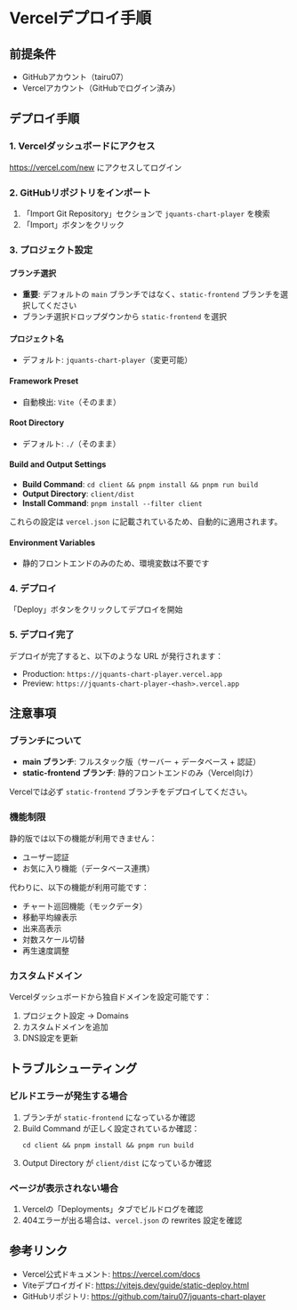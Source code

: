 # Vercelデプロイ手順

## 前提条件

- GitHubアカウント（tairu07）
- Vercelアカウント（GitHubでログイン済み）

## デプロイ手順

### 1. Vercelダッシュボードにアクセス

https://vercel.com/new にアクセスしてログイン

### 2. GitHubリポジトリをインポート

1. 「Import Git Repository」セクションで `jquants-chart-player` を検索
2. 「Import」ボタンをクリック

### 3. プロジェクト設定

#### ブランチ選択
- **重要**: デフォルトの `main` ブランチではなく、`static-frontend` ブランチを選択してください
- ブランチ選択ドロップダウンから `static-frontend` を選択

#### プロジェクト名
- デフォルト: `jquants-chart-player`（変更可能）

#### Framework Preset
- 自動検出: `Vite`（そのまま）

#### Root Directory
- デフォルト: `./`（そのまま）

#### Build and Output Settings
- **Build Command**: `cd client && pnpm install && pnpm run build`
- **Output Directory**: `client/dist`
- **Install Command**: `pnpm install --filter client`

これらの設定は `vercel.json` に記載されているため、自動的に適用されます。

#### Environment Variables
- 静的フロントエンドのみのため、環境変数は不要です

### 4. デプロイ

「Deploy」ボタンをクリックしてデプロイを開始

### 5. デプロイ完了

デプロイが完了すると、以下のような URL が発行されます：
- Production: `https://jquants-chart-player.vercel.app`
- Preview: `https://jquants-chart-player-<hash>.vercel.app`

## 注意事項

### ブランチについて

- **main ブランチ**: フルスタック版（サーバー + データベース + 認証）
- **static-frontend ブランチ**: 静的フロントエンドのみ（Vercel向け）

Vercelでは必ず `static-frontend` ブランチをデプロイしてください。

### 機能制限

静的版では以下の機能が利用できません：
- ユーザー認証
- お気に入り機能（データベース連携）

代わりに、以下の機能が利用可能です：
- チャート巡回機能（モックデータ）
- 移動平均線表示
- 出来高表示
- 対数スケール切替
- 再生速度調整

### カスタムドメイン

Vercelダッシュボードから独自ドメインを設定可能です：
1. プロジェクト設定 → Domains
2. カスタムドメインを追加
3. DNS設定を更新

## トラブルシューティング

### ビルドエラーが発生する場合

1. ブランチが `static-frontend` になっているか確認
2. Build Command が正しく設定されているか確認：
   ```
   cd client && pnpm install && pnpm run build
   ```
3. Output Directory が `client/dist` になっているか確認

### ページが表示されない場合

1. Vercelの「Deployments」タブでビルドログを確認
2. 404エラーが出る場合は、`vercel.json` の rewrites 設定を確認

## 参考リンク

- Vercel公式ドキュメント: https://vercel.com/docs
- Viteデプロイガイド: https://vitejs.dev/guide/static-deploy.html
- GitHubリポジトリ: https://github.com/tairu07/jquants-chart-player

